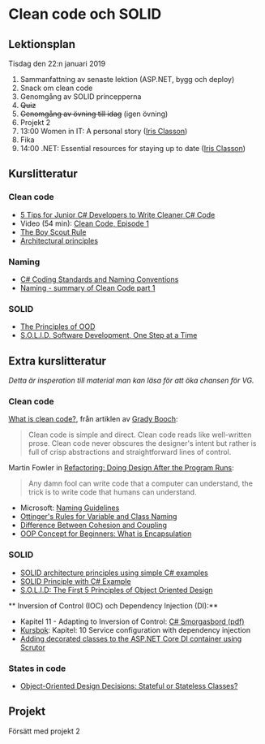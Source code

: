 # Clean code och SOLID

## Lektionsplan
Tisdag den 22:n januari 2019
1. Sammanfattning av senaste lektion (ASP.NET, bygg och deploy)
1. Snack om clean code
1. Genomgång av SOLID princepperna
1. ~~Quiz~~
1. ~~Genomgång av övning till idag~~ (igen övning)
1. Projekt 2
1. 13:00 Women in IT: A personal story ([Iris Classon](http://irisclasson.com/))
1. Fika
1. 14:00 .NET: Essential resources for staying up to date ([Iris Classon](https://twitter.com/irisclasson/))

## Kurslitteratur
### Clean code
* [5 Tips for Junior C# Developers to Write Cleaner C# Code](https://programmingwithmosh.com/csharp/5-tips-for-junior-c-developers-to-write-cleaner-c-code/)
* Video (54 min): [Clean Code, Episode 1](https://cleancoders.com/episode/clean-code-episode-1/show)
* [The Boy Scout Rule](https://medium.com/@biratkirat/step-8-the-boy-scout-rule-robert-c-martin-uncle-bob-9ac839778385)
* [Architectural principles](https://docs.microsoft.com/en-us/dotnet/standard/modern-web-apps-azure-architecture/architectural-principles)

### Naming
* [C# Coding Standards and Naming Conventions](https://www.dofactory.com/reference/csharp-coding-standards)
* [Naming - summary of Clean Code part 1](https://hashnode.com/post/clean-code-summary-part-1-naming-ciymphs8x00002w53maa5d30d)

### SOLID
* [The Principles of OOD](http://butunclebob.com/ArticleS.UncleBob.PrinciplesOfOod)
* [S.O.L.I.D. Software Development, One Step at a Time](http://www.codemag.com/article/1001061)

## Extra kurslitteratur
*Detta är insperation till material man kan läsa för att öka chansen för VG.*

### Clean code
[What is clean code?](http://www.informit.com/articles/article.aspx?p=1235624&seqNum=3), från artiklen av [Grady Booch](https://twitter.com/tottinge):
> Clean code is simple and direct. Clean code reads like well-written prose. Clean code never obscures the designer's intent but rather is full of crisp abstractions and straightforward lines of control.

Martin Fowler in [Refactoring: Doing Design After the Program Runs](https://www.martinfowler.com/distributedComputing/refactoring.pdf):
> Any damn fool can write code that a computer can understand, the trick is to write code that humans can understand.

* Microsoft: [Naming Guidelines](https://docs.microsoft.com/en-us/dotnet/standard/design-guidelines/naming-guidelines)
* [Ottinger's Rules for Variable and Class Naming](http://www.maultech.com/chrislott/resources/cstyle/ottinger-naming.html)
* [Difference Between Cohesion and Coupling](https://stackoverflow.com/a/3085419/4675814)
* [OOP Concept for Beginners: What is Encapsulation](https://stackify.com/oop-concept-for-beginners-what-is-encapsulation/)

### SOLID
* [SOLID architecture principles using simple C# examples](https://www.codeproject.com/Articles/703634/SOLID-architecture-principles-using-simple-Csharp)
* [SOLID Principle with C# Example](https://www.codeproject.com/Tips/1033646/SOLID-Principle-with-Csharp-Example)
* [S.O.L.I.D: The First 5 Principles of Object Oriented Design](https://scotch.io/bar-talk/s-o-l-i-d-the-first-five-principles-of-object-oriented-design#toc-single-responsibility-principle)

** Inversion of Control (IOC) och Dependency Injection (DI):**

* Kapitel 11 - Adapting to Inversion of Control: [C# Smorgasbord (pdf)](https://cdn.filipekberg.se/fekberg-blog/csharp-smorgasbord-free/Filip_Ekberg-CSharp_Smorgasbord.pdf)
* [Kursbok](book.md): Kapitel: 10 Service configuration with dependency injection
* [Adding decorated classes to the ASP.NET Core DI container using Scrutor ](https://andrewlock.net/adding-decorated-classes-to-the-asp.net-core-di-container-using-scrutor/)

### States in code
* [Object-Oriented Design Decisions: Stateful or Stateless Classes?](https://dzone.com/articles/stateful-or-stateless-classes)

## Projekt
Försätt med projekt 2

